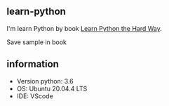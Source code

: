 ## learn-python

I'm learn Python by book [Learn Python the Hard Way](https://www.amazon.com/Learn-Python-Hard-Way-Introduction/dp/0321884914).

Save sample in book

## information
- Version python: 3.6
- OS: Ubuntu 20.04.4 LTS
- IDE: VScode